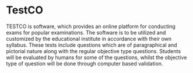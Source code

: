 # TestCO
TESTCO is software, which provides an online platform for conducting exams for popular examinations. The software is to be utilized and customized by the educational institute in accordance with their own syllabus. These tests include questions which are of paragraphical and pictorial nature along with the regular objective type questions. Students will be evaluated by humans for some of the questions, whilst the objective type of question will be done through computer based validation.

